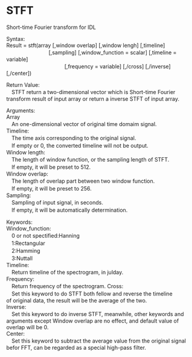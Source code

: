 # STFT
Short-time Fourier transform for IDL

Syntax:  
Result = stft(array [,window overlap] [,window lengh] [,timeline]  
　　　　　　　　[,sampling] [,window_function = scalar] [,timeline = variable]  
　　　　　　　　　　　[,frequency = variable] [,/cross] [,/inverse] [,/center])  

Return Value:  
　STFT return a two-dimensional vector which is Short-time Fourier  
transform result of input array or return a inverse STFT of input array.  
  
Arguments:  
Array  
　An one-dimensional vector of original time domaim signal.  
Timeline:  
　The time axis corresponding to the original signal.  
　If empty or 0, the converted timeline will not be output.  
Window length:  
　The length of window function, or the sampling length of STFT.  
　If empty, it will be preset to 512.  
Window overlap:  
　The length of overlap part between two window function.  
　If empty, it will be preset to 256.  
Sampling:  
　Sampling of input signal, in seconds.  
　If empty, it will be automatically determination.  
  
Keywords:  
Window_function:  
　0 or not spectified:Hanning  
　1:Rectangular  
　2:Hamming  
　3:Nuttall  
Timeline:  
　Return timeline of the spectrogram, in julday.  
Frequency:  
　Return frequency of the spectrogram. 
Cross:  
　Set this keyword to do STFT both fellow and reverse the timeline  
of original data, the result will be the average of the two.  
Inverse:  
　Set this keyword to do inverse STFT, meanwhile, other keywords and  
arguments except Window overlap are no effect, and default value of  
overlap will be 0.  
Center:  
　Set this keyword to subtract the average value from the original
signal befor FFT, can be regarded as a special high-pass filter.
